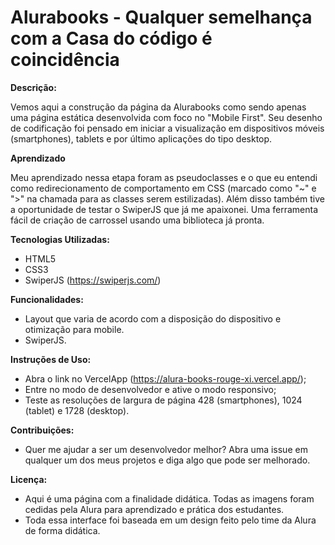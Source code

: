 # Alurabooks - Qualquer semelhança com a Casa do código é coincidência

**Descrição:**

Vemos aqui a construção da página da Alurabooks como sendo apenas uma página estática desenvolvida com foco no "Mobile First". Seu desenho de codificação foi pensado em iniciar a visualização em dispositivos móveis (smartphones), tablets e por último aplicações do tipo desktop.

**Aprendizado**

Meu aprendizado nessa etapa foram as pseudoclasses e o que eu entendi como redirecionamento de comportamento em CSS (marcado como "~" e ">" na chamada para as classes serem estilizadas).
Além disso também tive a oportunidade de testar o SwiperJS que já me apaixonei. Uma ferramenta fácil de criação de carrossel usando uma biblioteca já pronta.

**Tecnologias Utilizadas:**

- HTML5
- CSS3
- SwiperJS (https://swiperjs.com/)

**Funcionalidades:**

- Layout que varia de acordo com a disposição do dispositivo e otimização para mobile.
- SwiperJS.

**Instruções de Uso:**

- Abra o link no VercelApp (https://alura-books-rouge-xi.vercel.app/);
- Entre no modo de desenvolvedor e ative o modo responsivo;
- Teste as resoluções de largura de página 428 (smartphones), 1024 (tablet) e 1728 (desktop).

**Contribuições:**

- Quer me ajudar a ser um desenvolvedor melhor? Abra uma issue em qualquer um dos meus projetos e diga algo que pode ser melhorado.

**Licença:**

- Aqui é uma página com a finalidade didática. Todas as imagens foram cedidas pela Alura para aprendizado e prática dos estudantes.
- Toda essa interface foi baseada em um design feito pelo time da Alura de forma didática.
